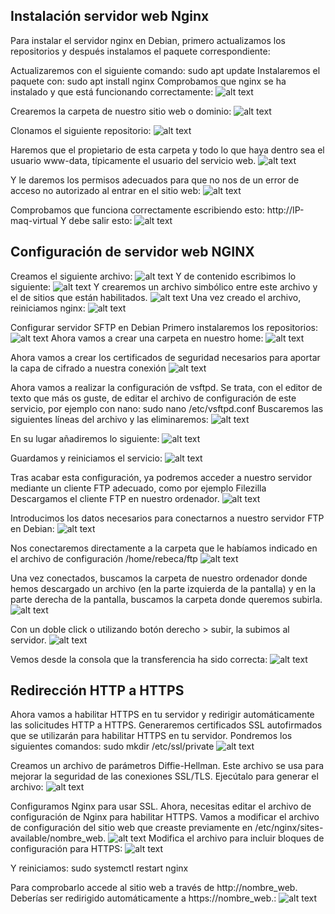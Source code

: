 ## Instalación servidor web Nginx
Para instalar el servidor nginx en Debian, primero actualizamos los repositorios y después instalamos el paquete correspondiente:

Actualizaremos con el siguiente comando: sudo apt update
Instalaremos el paquete con: sudo apt install nginx
Comprobamos que nginx se ha instalado y que está funcionando correctamente:
![alt text](image.png)

Crearemos la carpeta de nuestro sitio web o dominio:
![alt text](image-1.png)

Clonamos el siguiente repositorio:
![alt text](image-2.png) 

Haremos que el propietario de esta carpeta y todo lo que haya dentro sea el usuario www-data, típicamente el usuario del servicio web.
![alt text](image-3.png)

Y le daremos los permisos adecuados para que no nos de un error de acceso no autorizado al entrar en el sitio web:
![alt text](image-4.png)

Comprobamos que funciona correctamente escribiendo esto:
http://IP-maq-virtual
Y debe salir esto:
![alt text](image-5.png)



## Configuración de servidor web NGINX
Creamos el siguiente archivo:
![alt text](image-6.png)
Y de contenido escribimos lo siguiente:
![alt text](image-8.png)
Y crearemos un archivo simbólico entre este archivo y el de sitios que están habilitados.
![alt text](image-9.png)
Una vez creado el archivo, reiniciamos nginx:
![alt text](image-10.png)

Configurar servidor SFTP en Debian
Primero instalaremos los repositorios:
![alt text](image-12.png)
Ahora vamos a crear una carpeta en nuestro home:
![alt text](image-13.png)

Ahora vamos a crear los certificados de seguridad necesarios para aportar la capa de cifrado a nuestra conexión 
![alt text](image-14.png)

Ahora vamos a realizar la configuración de vsftpd. Se trata, con el editor de texto que más os guste, de editar el archivo de configuración de este servicio, por ejemplo con nano:
sudo nano /etc/vsftpd.conf
 Buscaremos las siguientes líneas del archivo y las eliminaremos:
![alt text](image-15.png)

En su lugar añadiremos lo siguiente:
![alt text](image-16.png)

Guardamos y reiniciamos el servicio:
![alt text](image-17.png)

Tras acabar esta configuración, ya podremos acceder a nuestro servidor mediante un cliente FTP adecuado, como por ejemplo Filezilla
Descargamos el cliente FTP en nuestro ordenador.
![alt text](image-18.png)

Introducimos los datos necesarios para conectarnos a nuestro servidor FTP en Debian:
![alt text](image-19.png)

Nos conectaremos directamente a la carpeta que le habíamos indicado en el archivo de configuración /home/rebeca/ftp
![alt text](image-20.png)

Una vez conectados, buscamos la carpeta de nuestro ordenador donde hemos descargado un archivo (en la parte izquierda de la pantalla) y en la parte derecha de la pantalla, buscamos la carpeta donde queremos subirla. 
![alt text](image-21.png)

Con un doble click o utilizando botón derecho > subir, la subimos al servidor.
![alt text](image-22.png)

Vemos desde la consola que la transferencia ha sido correcta:
![alt text](image-23.png)

## Redirección HTTP a HTTPS
Ahora vamos a habilitar HTTPS en tu servidor y redirigir automáticamente las solicitudes HTTP a HTTPS.
Generaremos certificados SSL autofirmados que se utilizarán para habilitar HTTPS en tu servidor. Pondremos los siguientes comandos:
sudo mkdir /etc/ssl/private 
![alt text](image-24.png)

Creamos un archivo de parámetros Diffie-Hellman. Este archivo se usa para mejorar la seguridad de las conexiones SSL/TLS. Ejecútalo para generar el archivo:
![alt text](image-25.png)

Configuramos Nginx para usar SSL. Ahora, necesitas editar el archivo de configuración de Nginx para habilitar HTTPS. Vamos a modificar el archivo de configuración del sitio web que creaste previamente en /etc/nginx/sites-available/nombre_web.
![alt text](image-26.png)
Modifica el archivo para incluir bloques de configuración para HTTPS:
![alt text](image-27.png)

Y reiniciamos:
sudo systemctl restart nginx

Para comprobarlo accede al sitio web a través de http://nombre_web. Deberías ser redirigido automáticamente a https://nombre_web.:
![alt text](image-28.png)
